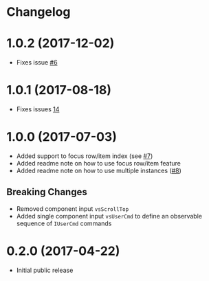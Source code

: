 # Changelog

# 1.0.2 (2017-12-02)

* Fixes issue [#6](https://github.com/dinony/od-virtualscroll/pull/6)

# 1.0.1 (2017-08-18)

* Fixes issues [14](https://github.com/dinony/od-virtualscroll/issues/14)

# 1.0.0 (2017-07-03)

* Added support to focus row/item index (see [#7](https://github.com/dinony/od-virtualscroll/issues/7))
* Added readme note on how to use focus row/item feature
* Added readme note on how to use multiple instances ([#8](https://github.com/dinony/od-virtualscroll/issues/8))

## Breaking Changes

* Removed component input `vsScrollTop`
* Added single component input `vsUserCmd` to define an observable sequence of `IUserCmd` commands

# 0.2.0 (2017-04-22)

* Initial public release

